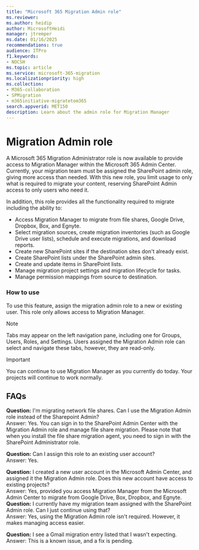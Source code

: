 ```yaml
---
title: "Microsoft 365 Migration Admin role"
ms.reviewer: 
ms.author: heidip
author: MicrosoftHeidi
manager: jtremper
ms.date: 01/16/2025
recommendations: true
audience: ITPro
f1.keywords:
- NOCSH
ms.topic: article
ms.service: microsoft-365-migration
ms.localizationpriority: high
ms.collection: 
- M365-collaboration
- SPMigration
- m365initiative-migratetom365
search.appverid: MET150
description: Learn about the admin role for Migration Manager
---
```


# Migration Admin role

A Microsoft 365 Migration Administrator role is now available to provide access to Migration Manager within the Microsoft 365 Admin Center. Currently, your migration team must be assigned the SharePoint admin role, giving more access than needed. With this new role, you limit usage to only what is required to migrate your content, reserving SharePoint Admin access to only users who need it.

In addition, this role provides all the functionality required to migrate including the ability to:

- Access Migration Manager to migrate from file shares, Google Drive, Dropbox, Box, and Egnyte.
- Select migration sources, create migration inventories (such as Google Drive user lists), schedule and execute migrations, and download reports.
- Create new SharePoint sites if the destination sites don't already exist.
- Create SharePoint lists under the SharePoint admin sites.
- Create and update items in SharePoint lists.
- Manage migration project settings and migration lifecycle for tasks.
- Manage permission mappings from source to destination.

###  How to use

To use this feature, assign the migration admin role to a new or existing user. This role only allows access to Migration Manager.

>[!Note]
>Tabs may appear on the left navigation pane, including one for Groups, Users, Roles, and Settings. Users assigned the Migration Admin role can select and navigate these tabs, however, they are read-only.

>[!Important]
>You can continue to use Migration Manager as you currently do today.  Your projects will continue to work normally.

## FAQs

**Question:**  I'm migrating network file shares. Can I use the Migration Admin role instead of the Sharepoint Admin?</br>
Answer:  Yes. You can sign in to the SharePoint Admin Center with the Migration Admin role and manage file share migration. Please note that when you install the file share migration agent, you need to sign in with the SharePoint Administrator role.

**Question:** Can I assign this role to an existing user account?</br>
Answer:  Yes.

**Question:**  I created a new user account in the Microsoft Admin Center, and assigned it the Migration Admin role. Does this new account have access to existing projects?</br>
Answer:  Yes, provided you access Migration Manager from the Microsoft Admin Center to migrate from Google Drive, Box, Dropbox, and Egnyte.
</br>**Question:**  I currently have my migration team assigned with the SharePoint Admin role.  Can I just continue using that?</br>
Answer:  Yes, using the Migration Admin role isn't required. However, it makes managing access easier.

**Question:** I see a Gmail migration entry listed that I wasn't expecting.
Answer:  This is a known issue, and a fix is pending.
